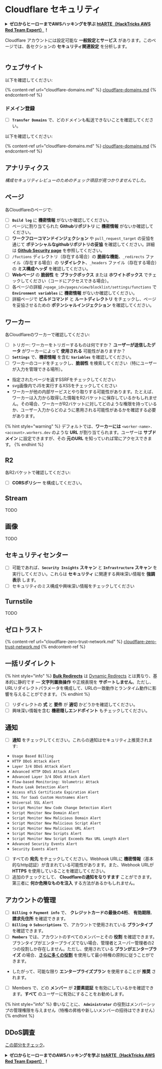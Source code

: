 # Cloudflare セキュリティ

<details>

<summary><strong>ゼロからヒーローまでAWSハッキングを学ぶ</strong> <a href="https://training.hacktricks.xyz/courses/arte"><strong>htARTE（HackTricks AWS Red Team Expert）</strong></a><strong>！</strong></summary>

HackTricks をサポートする他の方法:

* **HackTricks で企業を宣伝**したい場合や **HackTricks をPDFでダウンロード**したい場合は [**SUBSCRIPTION PLANS**](https://github.com/sponsors/carlospolop) をチェックしてください！
* [**公式PEASS＆HackTricksグッズ**](https://peass.creator-spring.com)を入手
* [**The PEASS Family**](https://opensea.io/collection/the-peass-family)を発見し、独占的な [**NFTs**](https://opensea.io/collection/the-peass-family)のコレクションを見つける
* **💬 [Discordグループ](https://discord.gg/hRep4RUj7f)** に参加するか、[telegramグループ](https://t.me/peass)に参加するか、**Twitter** 🐦 [**@hacktricks\_live**](https://twitter.com/hacktricks\_live)をフォローする。
* **ハッキングトリックを共有する**ために、[**HackTricks**](https://github.com/carlospolop/hacktricks)と[**HackTricks Cloud**](https://github.com/carlospolop/hacktricks-cloud)のGitHubリポジトリにPRを提出する。

</details>

Cloudflare アカウントには設定可能な **一般設定とサービス** があります。このページでは、各セクションの **セキュリティ関連設定** を分析します。

<figure><img src="../../.gitbook/assets/image (117).png" alt=""><figcaption></figcaption></figure>

## ウェブサイト

以下を確認してください:

{% content-ref url="cloudflare-domains.md" %}
[cloudflare-domains.md](cloudflare-domains.md)
{% endcontent-ref %}

### ドメイン登録

* [ ] **`Transfer Domains`** で、どのドメインも転送できないことを確認してください。

以下を確認してください:

{% content-ref url="cloudflare-domains.md" %}
[cloudflare-domains.md](cloudflare-domains.md)
{% endcontent-ref %}

## アナリティクス

_構成セキュリティレビューのためのチェック項目が見つかりませんでした。_

## ページ

各Cloudflareのページで:

* [ ] **`Build log`** に **機密情報** がないか確認してください。
* [ ] ページに割り当てられた **Githubリポジトリ** に **機密情報** がないか確認してください。
* [ ] **ワークフローコマンドインジェクション** や `pull_request_target` の妥協を通じて **ポテンシャルなgithubリポジトリの妥協** を確認してください。詳細は [**Github Security page**](../github-security/) を参照してください。
* [ ] `/fuctions` ディレクトリ（存在する場合）の **脆弱な機能**、`_redirects` ファイル（存在する場合）の **リダイレクト**、`_headers` ファイル（存在する場合）の **ミス構成ヘッダ** を確認してください。
* [ ] **Webページ** の **脆弱性** を **ブラックボックス** または **ホワイトボックス** でチェックしてください（コードにアクセスできる場合）。
* [ ] 各ページの詳細 `/<page_id>/pages/view/blocklist/settings/functions` で **`Environment variables`** に **機密情報** がないか確認してください。
* [ ] 詳細ページで **ビルドコマンド** と **ルートディレクトリ** をチェックし、ページを妥協させるための **ポテンシャルインジェクション** を確認してください。

## **ワーカー**

各Cloudflareのワーカーで確認してください:

* [ ] トリガー: ワーカーをトリガーするものは何ですか？ **ユーザーが送信したデータ** がワーカーによって **使用される** 可能性がありますか？
* [ ] **`Settings`** で、**機密情報** を含む **`Variables`** を確認してください。
* [ ] ワーカーのコードをチェックし、**脆弱性** を検索してください（特にユーザーが入力を管理できる場所）。
* 指定されたページを返すSSRFをチェックしてください
* svg画像内でJSを実行するXSSをチェックしてください
* ワーカーが他の内部サービスとやり取りする可能性があります。たとえば、ワーカーは入力から取得した情報をR2バケットに保存しているかもしれません。その場合、ワーカーがR2バケットに対してどのような権限を持っているか、ユーザー入力からどのように悪用される可能性があるかを確認する必要があります。

{% hint style="warning" %}
デフォルトでは、**ワーカーには** `<worker-name>.<account>.workers.dev` のような **URL** が割り当てられます。ユーザーは **サブドメイン** に設定できますが、その **元のURL** を知っていれば常にアクセスできます。
{% endhint %}

## R2

各R2バケットで確認してください:

* [ ] **CORSポリシー** を構成してください。

## Stream

TODO

## 画像

TODO

## セキュリティセンター

* [ ] 可能であれば、**`Security Insights`** **スキャン** と **`Infrastructure`** **スキャン** を実行してください。これらは **セキュリティ** に関連する興味深い情報を **強調表示** します。
* [ ] セキュリティのミス構成や興味深い情報をチェックしてください

## Turnstile

TODO

## **ゼロトラスト**

{% content-ref url="cloudflare-zero-trust-network.md" %}
[cloudflare-zero-trust-network.md](cloudflare-zero-trust-network.md)
{% endcontent-ref %}

## 一括リダイレクト

{% hint style="info" %}
[**Bulk Redirects**](https://developers.cloudflare.com/rules/url-forwarding/bulk-redirects/) は [Dynamic Redirects](https://developers.cloudflare.com/rules/url-forwarding/dynamic-redirects/) とは異なり、基本的に静的です — **文字列置換操作** や正規表現を **サポートしません**。ただし、URLリダイレクトパラメータを構成して、URLの一致動作とランタイム動作に影響を与えることができます。
{% endhint %}

* [ ] リダイレクトの **式** と **要件** が **適切** かどうかを確認してください。
* [ ] 興味深い情報を含む **機密隠しエンドポイント** もチェックしてください。

## 通知

* [ ] **通知** をチェックしてください。これらの通知はセキュリティ上推奨されます:
* `Usage Based Billing`
* `HTTP DDoS Attack Alert`
* `Layer 3/4 DDoS Attack Alert`
* `Advanced HTTP DDoS Attack Alert`
* `Advanced Layer 3/4 DDoS Attack Alert`
* `Flow-based Monitoring: Volumetric Attack`
* `Route Leak Detection Alert`
* `Access mTLS Certificate Expiration Alert`
* `SSL for SaaS Custom Hostnames Alert`
* `Universal SSL Alert`
* `Script Monitor New Code Change Detection Alert`
* `Script Monitor New Domain Alert`
* `Script Monitor New Malicious Domain Alert`
* `Script Monitor New Malicious Script Alert`
* `Script Monitor New Malicious URL Alert`
* `Script Monitor New Scripts Alert`
* `Script Monitor New Script Exceeds Max URL Length Alert`
* `Advanced Security Events Alert`
* `Security Events Alert`
* [ ] すべての **宛先** をチェックしてください。Webhook URLに **機密情報**（基本的なhttp認証）が含まれている可能性があります。また、Webhook URLが **HTTPS** を使用していることを確認してください。
* [ ] 追加のチェックとして、 **Cloudflareの通知をなりすます** ことができます。第三者に **何か危険なものを注入** する方法があるかもしれません。

## アカウントの管理

* [ ] **`Billing` -> `Payment info`** で、 **クレジットカードの最後の4桁**、 **有効期限**、 **請求先住所** を確認できます。
* [ ] **`Billing` -> `Subscriptions`** で、アカウントで使用されている **プランタイプ** を確認できます。
* [ ] **`Members`** では、アカウントのすべてのメンバーとその **役割** を確認できます。プランタイプがエンタープライズでない場合、管理者とスーパー管理者の2つの役割しか存在しません。ただし、使用されている **プランがエンタープライズ** の場合、[**さらに多くの役割**](https://developers.cloudflare.com/fundamentals/account-and-billing/account-setup/account-roles/) を使用して最小特権の原則に従うことができます。
* したがって、可能な限り **エンタープライズプラン** を使用することが **推奨** されます。
* [ ] Members で、どの **メンバー** が **2要素認証** を有効にしているかを確認できます。**すべて** のユーザーに有効にすることをお勧めします。

{% hint style="info" %}
幸いなことに、 **`Administrator`** の役割はメンバーシップの管理権限を与えません（特権の昇格や新しいメンバーの招待はできません）
{% endhint %}
## DDoS調査

[この部分をチェック](cloudflare-domains.md#cloudflare-ddos-protection)。

<details>

<summary><strong>ゼロからヒーローまでのAWSハッキングを学ぶ</strong> <a href="https://training.hacktricks.xyz/courses/arte"><strong>htARTE（HackTricks AWS Red Team Expert）</strong></a><strong>！</strong></summary>

HackTricksをサポートする他の方法:

* **HackTricksで企業を宣伝したい**または**HackTricksをPDFでダウンロードしたい**場合は、[**サブスクリプションプラン**](https://github.com/sponsors/carlospolop)をチェックしてください！
* [**公式PEASS＆HackTricksスワッグ**](https://peass.creator-spring.com)を入手する
* [**The PEASS Family**](https://opensea.io/collection/the-peass-family)を発見し、独占的な[**NFT**](https://opensea.io/collection/the-peass-family)のコレクションを見つける
* **💬 [Discordグループ](https://discord.gg/hRep4RUj7f)**に参加するか、[telegramグループ](https://t.me/peass)に参加するか、**Twitter** 🐦 [**@hacktricks\_live**](https://twitter.com/hacktricks\_live)**をフォロー**してください。
* **ハッキングトリックを共有するために、[HackTricks](https://github.com/carlospolop/hacktricks)と[HackTricks Cloud](https://github.com/carlospolop/hacktricks-cloud)のGitHubリポジトリにPRを提出してください。**

</details>
